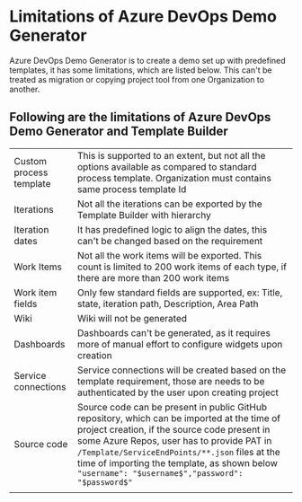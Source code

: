 # Limitations of Azure DevOps Demo Generator

Azure DevOps Demo Generator is to create a demo set up with predefined templates, it has some limitations, which are listed below. This can't be treated as migration or copying project tool from one Organization to another.

## Following are the limitations of Azure DevOps Demo Generator and Template Builder

|||
|------|-----|
|Custom process template|This is supported to an extent, but not all the options available as compared to standard process template. Organization must contains same process template Id|
| Iterations| Not all the iterations can be exported by the Template Builder with hierarchy|
|Iteration dates| It has predefined logic to align the dates, this can't be changed based on the requirement |
| Work Items | Not all the work items will be exported. This count is limited to 200 work items of each type, if there are more than 200 work items |
|Work item fields|Only few standard fields are supported, ex: Title, state, iteration path, Description, Area Path |
| Wiki | Wiki will not be generated |
|Dashboards| Dashboards can't be generated, as it requires more of manual effort to configure widgets upon creation|
|Service connections|Service connections will be created based on the template requirement, those are needs to be authenticated by the user upon creating project|
|Source code| Source code can be present in public GitHub repository, which can be imported at the time of project creation, if the source code present in some Azure Repos, user has to provide PAT in ```/Template/ServiceEndPoints/**.json``` files at the time of importing the template, as shown below ```"username": "$username$","password": "$password$"``` |
|||

